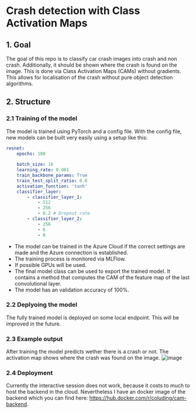 # Crash detection with Class Activation Maps

## 1. Goal
The goal of this repo is to classify car crash images into crash and non crash. Additionally, it should be shown where the crash is found on the image. This is done via Class Activation Maps (CAMs) without gradients.
This allows for localisation of the crash without pure object detection algorithms.

## 2. Structure
### 2.1 Training of the model
The model is trained using PyTorch and a config file. With the config file, new models can be built very easily using a setup like this:

```yaml
resnet:
    epochs: 100
    
    batch_size: 16
    learning_rate: 0.001
    train_backbone_params: True
    train_test_split_ratio: 0.8
    activation_function: 'tanh'
    classifier_layer:
        - classifier_layer_1:
            - 512
            - 256
            - 0.2 # Dropout rate
        - classifier_layer_2:
            - 256
            - 6
            - 0
 ```
 - The model can be trained in the Azure Cloud if the correct settings are made and the Azure connection is established. 
 - The training process is monitored via MLFlow.
 - If possible GPUs will be used.
 - The final model class can be used to export the trained model. It contains a method that computes the CAM of the feature map of the last convolutional layer.
 - The model has an validation accuracy of 100%.
 
 ### 2.2 Deplyoing the model
 The fully trained model is deployed on some local endpoint. This will be improved in the future.

 ### 2.3 Example output
 After training the model predicts wether there is a crash or not. The activation map shows where the crash was found on the image.
 ![image](https://github.com/Coluding/Car-crash-detection-with-CAM/assets/98786106/cdde01d9-ab69-43f3-a4fc-296517a9735e)

 ### 2.4 Deployment
 Currently the interactive session does not work, 
 because it costs to much to host the backend in the cloud. 
 Nevertheless I have an docker image of the backend which you can find here:
 https://hub.docker.com/r/coluding/cam-backend.
 
                           

 
